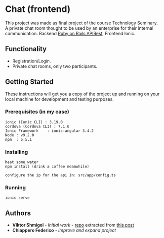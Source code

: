 # Chat (frontend)

This project was made as final project of the course Technology Seminary. A private chat room thought to be used by an enterprise for their internal communication. Backend [Ruby on Rails APIRest](https://github.com/fedechiappero/Api-Chat-Rails), Frontend Ionic.

## Functionality

* Registration/Login.
* Private chat rooms, only two participants.

## Getting Started

These instructions will get you a copy of the project up and running on your local machine for development and testing purposes.

### Prerequisites (in my case)

```
ionic (Ionic CLI) : 3.19.0
cordova (Cordova CLI) : 7.1.0
Ionic Framework    : ionic-angular 3.4.2
Node : v9.2.0
npm  : 5.5.1 

```

### Installing

```
heat some water
npm install (drink a coffee meanwhile)

configure the ip for the api in: src/app/config.ts

```    


### Running

```
ionic serve

``` 

## Authors

* **Viktor Shmigol** - *Initial work* - [repo](https://github.com/viktor-shmigol/ng2-cable-ionic3-example) extracted from [this post](https://blog.active-bridge.com/how-easily-integrate-rails-actioncable-into-your-angular2-ionic2-application)
* **Chiappero Federico** - *Improve and expand project*